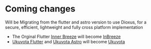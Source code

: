 # Coming changes
Will be Migrating from the flutter and astro version to use Dioxus, for a secure, efficient, lightweight and fully cross platform implementation

- The Orginal Flutter [Inner Breeze](https://github.com/naoxio/inner_breeze) will become [InBreeze](https://github.com/naoxio/inbreeze)
- [Ukuvota Flutter](https://github.com/naoxio/ukuvota-flutter) and [Ukuvota Astro](https://github.com/naoxio/ukuvota-astro) will become [Ukuvota](https://github.com/naoxio/ukuvota)
